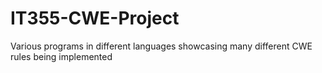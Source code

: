 # IT355-CWE-Project
Various programs in different languages showcasing many different CWE rules being implemented
